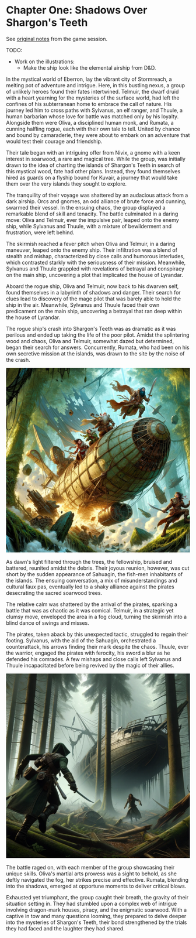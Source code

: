 # Chapter One: Shadows Over Shargon's Teeth

See [original notes](./chapter1-originalnotes.md) from the game session.

TODO:
* Work on the illustrations:
  * Make the ship look like the elemental airship from D&D.

In the mystical world of Eberron, lay the vibrant city of Stormreach, a melting pot of adventure and intrigue. Here, in this bustling nexus, a group of unlikely heroes found their fates intertwined. Telmuir, the dwarf druid with a heart yearning for the mysteries of the surface world, had left the confines of his subterranean home to embrace the call of nature. His journey led him to cross paths with Sylvanus, an elf ranger, and Thuule, a human barbarian whose love for battle was matched only by his loyalty. Alongside them were Oliva, a disciplined human monk, and Rumata, a cunning halfling rogue, each with their own tale to tell. United by chance and bound by camaraderie, they were about to embark on an adventure that would test their courage and friendship.

Their tale began with an intriguing offer from Nivix, a gnome with a keen interest in soarwood, a rare and magical tree. While the group, was initially drawn to the idea of charting the islands of Shargon's Teeth in search of this mystical wood, fate had other plans. Instead, they found themselves hired as guards on a flyship bound for Kuvair, a journey that would take them over the very islands they sought to explore.

The tranquility of their voyage was shattered by an audacious attack from a dark airship. Orcs and gnomes, an odd alliance of brute force and cunning, swarmed their vessel. In the ensuing chaos, the group displayed a remarkable blend of skill and tenacity. The battle culminated in a daring move: Oliva and Telmuir, ever the impulsive pair, leaped onto the enemy ship, while Sylvanus and Thuule, with a mixture of bewilderment and frustration, were left behind.

The skirmish reached a fever pitch when Oliva and Telmuir, in a daring maneuver, leaped onto the enemy ship. Their infiltration was a blend of stealth and mishap, characterized by close calls and humorous interludes, which contrasted starkly with the seriousness of their mission. Meanwhile, Sylvanus and Thuule grappled with revelations of betrayal and conspiracy on the main ship, uncovering a plot that implicated the house of Lyrandar.

Aboard the rogue ship, Oliva and Telmuir, now back to his dwarven self, found themselves in a labyrinth of shadows and danger. Their search for clues lead to discovery of the mage pilot that was barely able to hold the ship in the air. Meanwhile, Sylvanus and Thuule faced their own predicament on the main ship, uncovering a betrayal that ran deep within the house of Lyrandar.

The rogue ship's crash into Shargon's Teeth was as dramatic as it was perilous and ended up taking the life of the poor pilot. Amidst the splintering wood and chaos, Oliva and Telmuir, somewhat dazed but determined, began their search for answers. Concurrently, Rumata, who had been on his own secretive mission at the islands, was drawn to the site by the noise of the crash.

![Airship crashing to the canopy of Shargon's Teeth](../assets/ch1-crashing-airship.png)

As dawn's light filtered through the trees, the fellowship, bruised and battered, reunited amidst the debris. Their joyous reunion, however, was cut short by the sudden appearance of Sahuagin, the fish-men inhabitants of the islands. The ensuing conversation, a mix of misunderstandings and cultural faux pas, eventually led to a shaky alliance against the pirates desecrating the sacred soarwood trees.

The relative calm was shattered by the arrival of the pirates, sparking a battle that was as chaotic as it was comical. Telmuir, in a strategic yet clumsy move, enveloped the area in a fog cloud, turning the skirmish into a blind dance of swings and misses.

The pirates, taken aback by this unexpected tactic, struggled to regain their footing. Sylvanus, with the aid of the Sahuagin, orchestrated a counterattack, his arrows finding their mark despite the chaos. Thuule, ever the warrior, engaged the pirates with ferocity, his sword a blur as he defended his comrades. A few mishaps and close calls left Sylvanus and Thuule incapacitated before being revived by the magic of their allies.

![Combat in the Fog](../assets/ch1-combat-in-the-fog.png)

The battle raged on, with each member of the group showcasing their unique skills. Oliva's martial arts prowess was a sight to behold, as she deftly navigated the fog, her strikes precise and effective. Rumata, blending into the shadows, emerged at opportune moments to deliver critical blows.

Exhausted yet triumphant, the group caught their breath, the gravity of their situation setting in. They had stumbled upon a complex web of intrigue involving dragon-mark houses, piracy, and the enigmatic soarwood. With a captive in tow and many questions looming, they prepared to delve deeper into the mysteries of Shargon's Teeth, their bond strengthened by the trials they had faced and the laughter they had shared.
